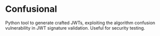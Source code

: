 # Confusional
Python tool to generate crafted JWTs, exploiting the algorithm confusion vulnerability in JWT signature validation.  Useful for security testing.
